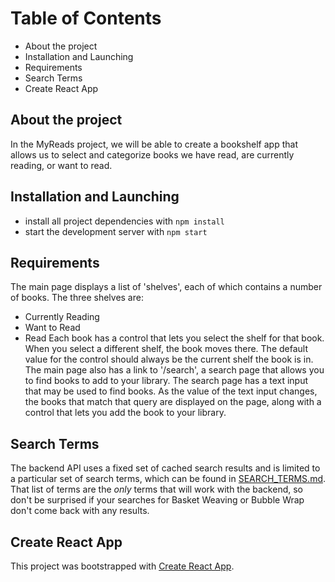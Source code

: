 # Table of Contents

* About the project
* Installation and Launching
* Requirements
* Search Terms
* Create React App



## About the project

In the MyReads project, we will be able to create a bookshelf app that allows us to select and categorize books we have read, are currently reading, or want to read.

## Installation and Launching


* install all project dependencies with `npm install`
* start the development server with `npm start`

## Requirements
The main page displays a list of 'shelves', each of which contains a number of books. The three shelves are:

* Currently Reading
* Want to Read
* Read
Each book has a control that lets you select the shelf for that book. When you select a different shelf, the book moves there. The default value for the control should always be the current shelf the book is in. The main page also has a link to '/search', a search page that allows you to find books to add to your library. The search page has a text input that may be used to find books. As the value of the text input changes, the books that match that query are displayed on the page, along with a control that lets you add the book to your library.

## Search Terms

The backend API uses a fixed set of cached search results and is limited to a particular set of search terms, which can be found in [SEARCH_TERMS.md](SEARCH_TERMS.md). That list of terms are the _only_ terms that will work with the backend, so don't be surprised if your searches for Basket Weaving or Bubble Wrap don't come back with any results.


## Create React App

This project was bootstrapped with [Create React App](https://github.com/facebookincubator/create-react-app). 

